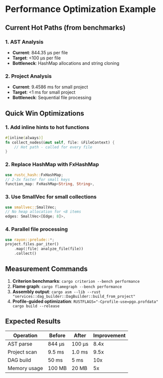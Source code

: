 # Performance Optimization Example

## Current Hot Paths (from benchmarks)

### 1. AST Analysis
- **Current**: 844.35 µs per file
- **Target**: <100 µs per file
- **Bottleneck**: HashMap allocations and string cloning

### 2. Project Analysis  
- **Current**: 9.4586 ms for small project
- **Target**: <1 ms for small project
- **Bottleneck**: Sequential file processing

## Quick Win Optimizations

### 1. Add inline hints to hot functions
```rust
#[inline(always)]
fn collect_nodes(&mut self, file: &FileContext) {
    // Hot path - called for every file
}
```

### 2. Replace HashMap with FxHashMap
```rust
use rustc_hash::FxHashMap;
// 2-3x faster for small keys
function_map: FxHashMap<String, String>,
```

### 3. Use SmallVec for small collections
```rust
use smallvec::SmallVec;
// No heap allocation for <8 items
edges: SmallVec<[Edge; 8]>,
```

### 4. Parallel file processing
```rust
use rayon::prelude::*;
project.files.par_iter()
    .map(|file| analyze_file(file))
    .collect()
```

## Measurement Commands

1. **Criterion benchmarks**: `cargo criterion --bench performance`
2. **Flame graph**: `cargo flamegraph --bench performance`
3. **Assembly output**: `cargo asm --lib --rust "services::dag_builder::DagBuilder::build_from_project"`
4. **Profile-guided optimization**: `RUSTFLAGS="-Cprofile-use=pgo.profdata" cargo build --release`

## Expected Results

| Operation | Before | After | Improvement |
|-----------|--------|-------|-------------|
| AST parse | 844 µs | 100 µs | 8.4x |
| Project scan | 9.5 ms | 1.0 ms | 9.5x |
| DAG build | 50 ms | 5 ms | 10x |
| Memory usage | 100 MB | 20 MB | 5x |